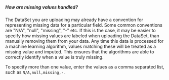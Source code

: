 ##### How are missing values handled?

The DataSet you are uploading may already have a convention for representing missing data for a particular field.  Some common conventions are "N/A", "null", "missing", "-" etc.  If this is the case, it may be easier to specify how missing values are labeled when uploading the DataSet, than manually removing them from your data.  Any time this data is processed for a machine learning algorithm, values matching these will be treated as a missing value and imputed.  This ensures that the algorithms are able to correctly identify when a value is truly missing.

To specify more than one value, enter the values as a comma separated list, such as `N/A,null,missing,-`.